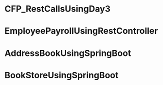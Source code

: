 # CFP_RestCallsUsingDay3
# EmployeePayrollUsingRestController
# AddressBookUsingSpringBoot
# BookStoreUsingSpringBoot
